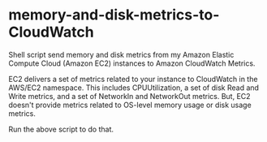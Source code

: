 # memory-and-disk-metrics-to-CloudWatch
Shell script send memory and disk metrics from my Amazon Elastic Compute Cloud (Amazon EC2) instances to Amazon CloudWatch Metrics.

EC2 delivers a set of metrics related to your instance to CloudWatch in the AWS/EC2 namespace. This includes CPUUtilization, a set of disk Read and Write metrics, and a set of NetworkIn and NetworkOut metrics. But, EC2 doesn't provide metrics related to OS-level memory usage or disk usage metrics.

Run the above script to do that.




